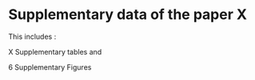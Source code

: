 # Supplementary data of the paper X

This includes : 

X Supplementary tables and

6 Supplementary Figures 
